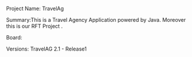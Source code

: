 Project Name: TravelAg

Summary:This is a Travel Agency Application powered by Java. Moreover this is our RFT Project . 


Board:

Versions: TravelAG 2.1 - Release1 





